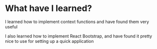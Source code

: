 <h1>What have I learned?</h1>
<p>I learned how to implement context functions and have found them very useful</p>
<p>I also learned how to implement React Bootstrap, and have found it pretty nice to use for setting up a quick application</p>
